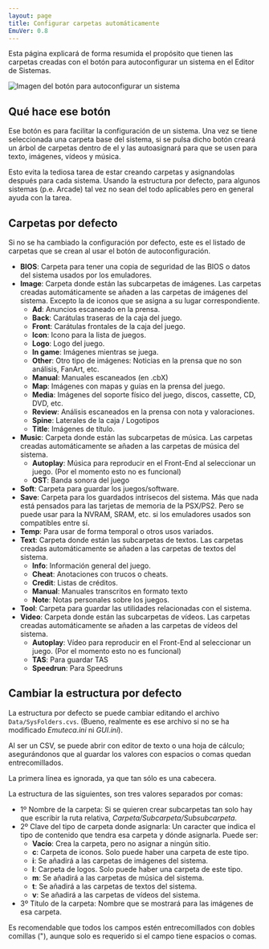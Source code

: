 ```yaml
---
layout: page
title: Configurar carpetas automáticamente
EmuVer: 0.8
---
```


Esta página explicará de forma resumida el propósito que tienen las carpetas creadas con el botón para autoconfigurar un sistema en el Editor de Sistemas.

![Imagen del botón para autoconfigurar un sistema](img/current/AutoConfigFolders.png)

## Qué hace ese botón

Ese botón es para facilitar la configuración de un sistema. Una vez se tiene seleccionada una carpeta base del sistema, si se pulsa dicho botón creará un árbol de carpetas dentro de el y las autoasignará para que se usen para texto, imágenes, vídeos y música.

Esto evita la tediosa tarea de estar creando carpetas y asignandolas después para cada sistema. Usando la estructura por defecto, para algunos sistemas (p.e. Arcade) tal vez no sean del todo aplicables pero en general ayuda con la tarea.

## Carpetas por defecto

Si no se ha cambiado la configuración por defecto, este es el listado de carpetas que se crean al usar el botón de autoconfiguración.

  - **BIOS**: Carpeta para tener una copia de seguridad de las BIOS o datos del sistema usados por los emuladores.
  - **Image**: Carpeta donde están las subcarpetas de imágenes. Las carpetas creadas automáticamente se añaden a las carpetas de imágenes del sistema. Excepto la de iconos que se asigna a su lugar correspondiente.
    - **Ad**: Anuncios escaneado en la prensa.
    - **Back**: Carátulas traseras de la caja del juego.
    - **Front**: Carátulas frontales de la caja del juego.
    - **Icon**: Icono para la lista de juegos.
    - **Logo**: Logo del juego.
    - **In game**: Imágenes mientras se juega.
    - **Other**: Otro tipo de imágenes: Noticias en la prensa que no son análisis, FanArt, etc.
    - **Manual**: Manuales escaneados (en .cbX)
    - **Map**: Imágenes con mapas y guías en la prensa del juego.
    - **Media**: Imágenes del soporte físico del juego, discos, cassette, CD, DVD, etc.
    - **Review**: Análisis escaneados en la prensa con nota y valoraciones.
    - **Spine**: Laterales de la caja / Logotipos
    - **Title**: Imágenes de título.
  - **Music**: Carpeta donde están las subcarpetas de música. Las carpetas creadas automáticamente se añaden a las carpetas de música del sistema. 
    - **Autoplay**: Música para reproducir en el Front-End al seleccionar un juego. (Por el momento esto no es funcional)
    - **OST**: Banda sonora del juego
  - **Soft**: Carpeta para guardar los juegos/software.
  - **Save**: Carpeta para los guardados intrísecos del sistema. Más que nada está pensados para las tarjetas de memoria de la PSX/PS2. Pero se puede usar para la NVRAM, SRAM, etc. si los emuladores usados son compatibles entre sí.
  - **Temp**: Para usar de forma temporal o otros usos variados.
  - **Text**: Carpeta donde están las subcarpetas de textos. Las carpetas creadas automáticamente se añaden a las carpetas de textos del sistema.
    - **Info**: Información general del juego.
    - **Cheat**: Anotaciones con trucos o cheats.
    - **Credit**: Listas de créditos.
    - **Manual**: Manuales transcritos en formato texto
    - **Note**: Notas personales sobre los juegos.
  - **Tool**: Carpeta para guardar las utilidades relacionadas con el sistema.
  - **Video**: Carpeta donde están las subcarpetas de vídeos. Las carpetas creadas automáticamente se añaden a las carpetas de vídeos del sistema. 
    - **Autoplay**: Vídeo para reproducir en el Front-End al seleccionar un juego. (Por el momento esto no es funcional)
    - **TAS**: Para guardar TAS 
    - **Speedrun**: Para Speedruns

## Cambiar la estructura por defecto ##

La estructura por defecto se puede cambiar editando el archivo `Data/SysFolders.cvs`. (Bueno, realmente es ese archivo si no se ha modificado *Emuteca.ini* ni *GUI.ini*).

Al ser un CSV, se puede abrir con editor de texto o una hoja de cálculo; asegurándonos que al guardar los valores con espacios o comas quedan entrecomillados.

La primera línea es ignorada, ya que tan sólo es una cabecera.

La estructura de las siguientes, son tres valores separados por comas:

  - 1º Nombre de la carpeta: Si se quieren crear subcarpetas tan solo hay que escribir la ruta relativa, *Carpeta/Subcarpeta/Subsubcarpeta*.
  - 2º Clave del tipo de carpeta donde asignarla: Un caracter que indica el tipo de contenido que tendra esa carpeta y dónde asignarla. Puede ser:
    - **Vacío**: Crea la carpeta, pero no asignar a ningún sitio.
    - **c**: Carpeta de iconos. Solo puede haber una carpeta de este tipo.
    - **i**: Se añadirá a las carpetas de imágenes del sistema.
    - **l**: Carpeta de logos. Solo puede haber una carpeta de este tipo.
    - **m**: Se añadirá a las carpetas de música del sistema.
    - **t**: Se añadirá a las carpetas de textos del sistema.
    - **v**: Se añadirá a las carpetas de vídeos del sistema.
  - 3º Título de la carpeta: Nombre que se mostrará para las imágenes de esa carpeta.

Es recomendable que todos los campos estén entrecomillados con dobles comillas ("), aunque solo es requerido si el campo tiene espacios o comas.
  
